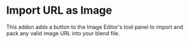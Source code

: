 # Import URL as Image
This addon adds a button to the Image Editor's tool panel to import and pack any valid image URL into your blend file.
